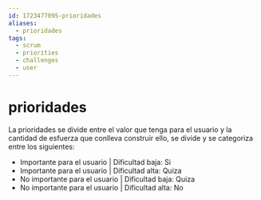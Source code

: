 ```yaml
---
id: 1723477095-prioridades
aliases:
  - prioridades
tags:
  - scrum
  - priorities
  - challenges
  - user
---
```


# prioridades

La prioridades se divide entre el valor que tenga para el usuario y la cantidad
de esfuerza que conlleva construir ello, se divide y se categoriza entre los
siguientes:

- Importante para el usuario | Dificultad baja: Si
- Importante para el usuario | Dificultad alta: Quiza
- No importante para el usuario | Dificultad baja: Quiza
- No importante para el usuario | Dificultad alta: No
